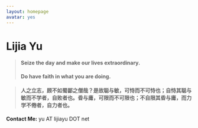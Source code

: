 ```yaml
---
layout: homepage
avatar: yes
---
```



# Lijia Yu


> #### Seize the day and make our lives extraordinary.
> #### Do have faith in what you are doing.

> #### 人之立志，顾不如蜀鄙之僧哉？是故聪与敏，可恃而不可恃也；自恃其聪与敏而不学者，自败者也。昏与庸，可限而不可限也；不自限其昏与庸，而力学不倦者，自力者也。

**Contact Me:** yu AT lijiayu DOT net
